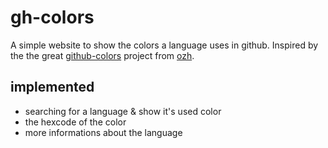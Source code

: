 # gh-colors

A simple website to show the colors a language uses in github.
Inspired by the the great [github-colors](https://github.com/ozh/github-colors) project from [ozh](https://github.com/ozh).

## implemented

- searching for a language & show it's used color
- the hexcode of the color
- more informations about the language
